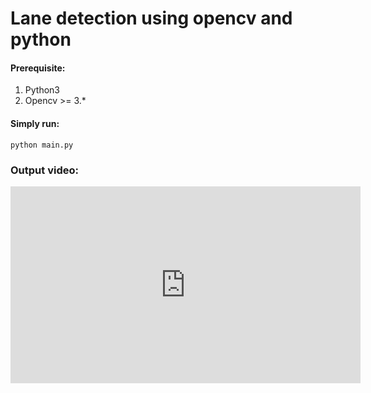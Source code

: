 # Lane detection using opencv and python

#### Prerequisite:
1. Python3
2. Opencv >= 3.*

#### Simply run:
```
python main.py
```
### Output video:
<iframe width="560" height="315" src="https://www.youtube.com/embed/XvNwHrrg4Iw" title="YouTube video player" frameborder="0" allow="accelerometer; autoplay; clipboard-write; encrypted-media; gyroscope; picture-in-picture" allowfullscreen></iframe>
